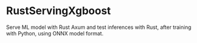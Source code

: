 # RustServingXgboost
Serve ML model with Rust Axum and test inferences with Rust, after training with Python, using ONNX model format.

